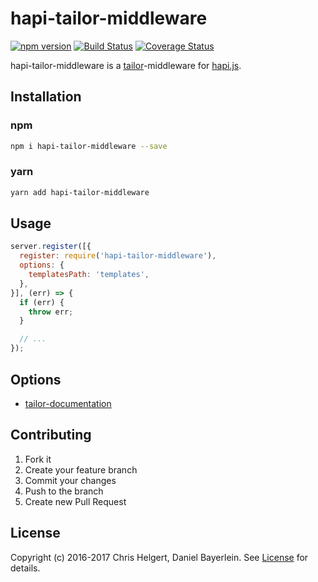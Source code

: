 # hapi-tailor-middleware

[![npm version](https://badge.fury.io/js/hapi-tailor-middleware.svg)](https://badge.fury.io/js/hapi-tailor-middleware)
[![Build Status](https://travis-ci.org/chrishelgert/hapi-tailor-middleware.svg?branch=master)](https://travis-ci.org/chrishelgert/hapi-tailor-middleware) [![Coverage Status](https://coveralls.io/repos/github/chrishelgert/hapi-tailor-middleware/badge.svg?branch=master)](https://coveralls.io/github/chrishelgert/hapi-tailor-middleware?branch=master)

hapi-tailor-middleware is a [tailor](https://github.com/zalando/tailor)-middleware for [hapi.js](https://github.com/hapijs/hapi).

## Installation

### npm

```bash
npm i hapi-tailor-middleware --save
```

### yarn

```bash
yarn add hapi-tailor-middleware
```

## Usage
```javascript
server.register([{
  register: require('hapi-tailor-middleware'),
  options: {
    templatesPath: 'templates',
  },
}], (err) => {
  if (err) {
    throw err;
  }

  // ...
});
```

## Options

* [tailor-documentation](https://github.com/zalando/tailor#options)

## Contributing
1. Fork it
2. Create your feature branch
3. Commit your changes
4. Push to the branch
5. Create new Pull Request

## License
Copyright (c) 2016-2017 Chris Helgert, Daniel Bayerlein. See [License](./LICENSE) for details.

